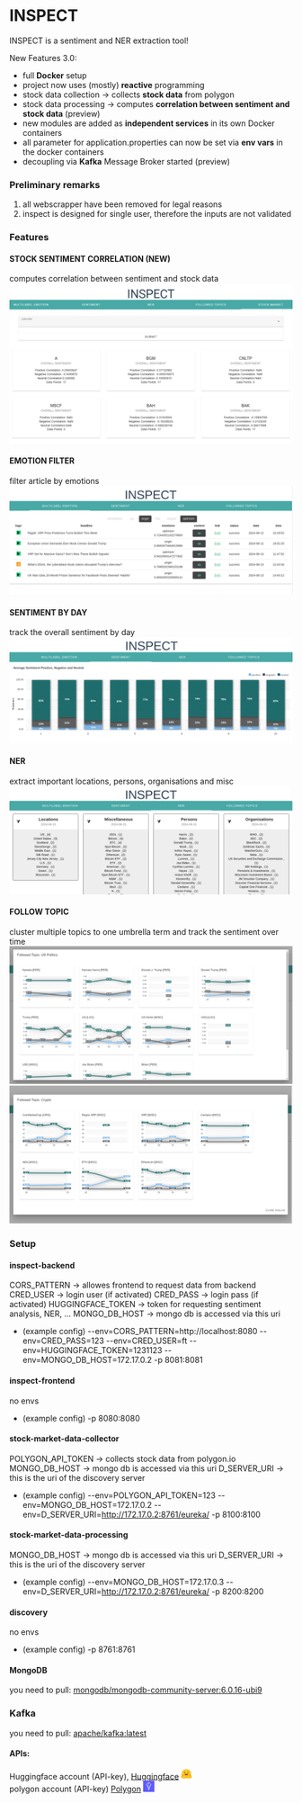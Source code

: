 # INSPECT 
INSPECT is a sentiment and NER extraction tool!

New Features 3.0:
- full **Docker** setup
- project now uses (mostly) **reactive** programming 
- stock data collection &rarr; collects **stock data** from polygon
- stock data processing &rarr; computes **correlation between sentiment and stock data** (preview)
- new modules are added as **independent services** in its own Docker containers
- all parameter for application.properties can now be set via **env vars** in the docker containers
- decoupling via **Kafka** Message Broker started (preview)

### Preliminary remarks
1) all webscrapper have been removed for legal reasons 
1) inspect is designed for single user, therefore the inputs are not validated

### Features

#### STOCK SENTIMENT CORRELATION (NEW)
computes correlation between sentiment and stock data
![stock_sentiment_correlation](./Screenshots/stock_sentiment_correlation.PNG)


#### EMOTION FILTER
filter article by emotions
![emotion_filter](./Screenshots/emotion_filter.png)


#### SENTIMENT BY DAY
track the overall sentiment by day
![sentiment_by](./Screenshots/sentiment_by_day.png)

#### NER
extract important locations, persons, organisations and misc 
![ner](./Screenshots/NER.png)

#### FOLLOW TOPIC
cluster multiple topics to one umbrella term and track the sentiment over time
![sentiment_by](./Screenshots/followed_topic.PNG)
![sentiment_by](./Screenshots/followed_topic_2.PNG)


### Setup

#### inspect-backend 
CORS_PATTERN &rarr; allowes frontend to request data from backend
CRED_USER &rarr; login user (if activated)
CRED_PASS &rarr; login pass (if activated)
HUGGINGFACE_TOKEN &rarr; token for requesting sentiment analysis, NER, ...
MONGO_DB_HOST &rarr; mongo db is accessed via this uri
&nbsp;
- (example config)
--env=CORS_PATTERN=http://localhost:8080 
--env=CRED_PASS=123 
--env=CRED_USER=ft 
--env=HUGGINGFACE_TOKEN=1231123 
--env=MONGO_DB_HOST=172.17.0.2 
-p 8081:8081 
&nbsp;
#### inspect-frontend
no envs

- (example config)
-p 8080:8080
&nbsp;
#### stock-market-data-collector
POLYGON_API_TOKEN &rarr; collects stock data from polygon.io
MONGO_DB_HOST &rarr; mongo db is accessed via this uri
D_SERVER_URI &rarr; this is the uri of the discovery server

- (example config)
--env=POLYGON_API_TOKEN=123 
--env=MONGO_DB_HOST=172.17.0.2 
--env=D_SERVER_URI=http://172.17.0.2:8761/eureka/ 
-p 8100:8100 
&nbsp;

#### stock-market-data-processing
MONGO_DB_HOST &rarr; mongo db is accessed via this uri
D_SERVER_URI &rarr; this is the uri of the discovery server

- (example config)
--env=MONGO_DB_HOST=172.17.0.3 
--env=D_SERVER_URI=http://172.17.0.2:8761/eureka/ 
-p 8200:8200
&nbsp;

#### discovery
no envs
- (example config)
-p 8761:8761 

#### MongoDB
you need to pull: [mongodb/mongodb-community-server:6.0.16-ubi9](https://hub.docker.com/layers/mongodb/mongodb-community-server/6.0.19-ubi8/images/sha256-9f85635c9b1d1506ff0a3b4a91ac16136c8e37e33797f8427e33a8341c261487)

### Kafka
you need to pull: [apache/kafka:latest](https://hub.docker.com/r/apache/kafka)
#### APIs: 
Huggingface account (API-key), [Huggingface](https://huggingface.co/) <img src="./Screenshots/huggingface.svg" width="20">  
polygon account (API-key)  [Polygon](https://polygon.io/)    <img src="./Screenshots/polygon.png" width="20"> 

